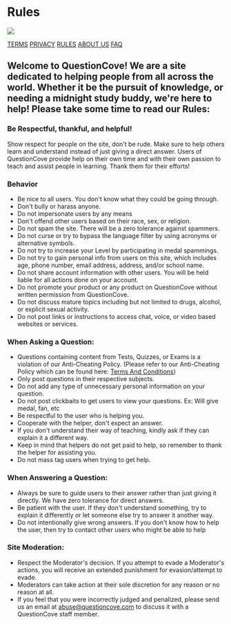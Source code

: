Rules
=====

[![](/images/logo_trans.svg)](https://questioncove.com/study "QuestionCove")

[TERMS](https://questioncove.com/terms-and-conditions) [PRIVACY](https://questioncove.com/privacy-policy) [RULES](https://questioncove.com/rules) [ABOUT US](https://questioncove.com/about-us) [FAQ](https://questioncove.com/faq)

Welcome to QuestionCove! We are a site dedicated to helping people from all across the world. Whether it be the pursuit of knowledge, or needing a midnight study buddy, we're here to help! Please take some time to read our Rules:
-------------------------------------------------------------------------------------------------------------------------------------------------------------------------------------------------------------------------------------

### Be Respectful, thankful, and helpful!

Show respect for people on the site, don't be rude. Make sure to help others learn and understand instead of just giving a direct answer. Users of QuestionCove provide help on their own time and with their own passion to teach and assist people in learning. Thank them for their efforts!

### Behavior

* Be nice to all users. You don't know what they could be going through.
* Don't bully or harass anyone.
* Do not impersonate users by any means
* Don't offend other users based on their race, sex, or religion.
* Do not spam the site. There will be a zero tolerance against spammers.
* Do not curse or try to bypass the language filter by using acronyms or alternative symbols.
* Do not try to increase your Level by participating in medal spammings.
* Do not try to gain personal info from users on this site, which includes age, phone number, email address, address, and/or school name.
* Do not share account information with other users. You will be held liable for all actions done on your account.
* Do not promote your product or any product on QuestionCove without written permission from QuestionCove.
* Do not discuss mature topics including but not limited to drugs, alcohol, or explicit sexual activity.
* Do not post links or instructions to access chat, voice, or video based websites or services.

### When Asking a Question:

* Questions containing content from Tests, Quizzes, or Exams is a violation of our Anti-Cheating Policy. (Please refer to our Anti-Cheating Policy which can be found here: [Terms And Conditions](https://questioncove.com/terms-and-conditions))
* Only post questions in their respective subjects.
* Do not add any type of unnecessary personal information on your question.
* Do not post clickbaits to get users to view your questions. Ex: Will give medal, fan, etc
* Be respectful to the user who is helping you.
* Cooperate with the helper, don't expect an answer.
* If you don't understand their way of teaching, kindly ask if they can explain it a different way.
* Keep in mind that helpers do not get paid to help, so remember to thank the helper for assisting you.
* Do not mass tag users when trying to get help.

### When Answering a Question:

* Always be sure to guide users to their answer rather than just giving it directly. We have zero tolerance for direct answers.
* Be patient with the user. If they don't understand something, try to explain it differently or let someone else try to answer it another way.
* Do not intentionally give wrong answers. If you don't know how to help the user, then try to contact other users who might be able to help

### Site Moderation:

* Respect the Moderator's decision. If you attempt to evade a Moderator's actions, you will receive an extended punishment for evasion/attempt to evade.
* Moderators can take action at their sole discretion for any reason or no reason at all.
* If you feel that you were incorrectly judged and penalized, please send us an email at abuse@questioncove.com to discuss it with a QuestionCove staff member.